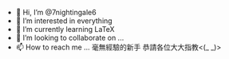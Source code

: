 - 👋 Hi, I’m @7nightingale6
- 👀 I’m interested in everything
- 🌱 I’m currently learning LaTeX
- 💞️ I’m looking to collaborate on ...
- 📫 How to reach me ...
毫無經驗的新手 恭請各位大大指教<(_ _)>
<!---
7nightingale6/7nightingale6 is a ✨ special ✨ repository because its `README.md` (this file) appears on your GitHub profile.
You can click the Preview link to take a look at your changes.
--->
